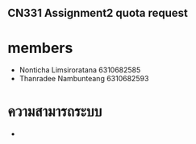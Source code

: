 ## CN331 Assignment2 quota request

# members
* Nonticha Limsiroratana 6310682585
* Thanradee Nambunteang 6310682593

# ความสามารถระบบ
* 
